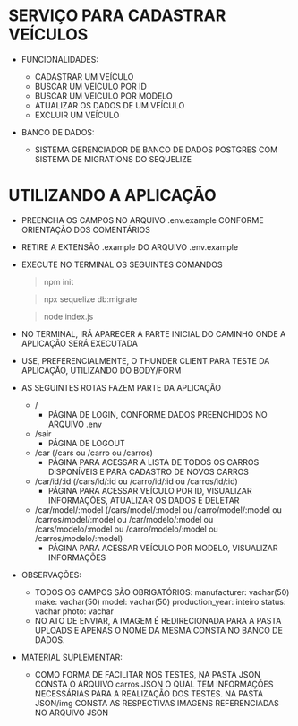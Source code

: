 # SERVIÇO PARA CADASTRAR VEÍCULOS

- FUNCIONALIDADES:
  - CADASTRAR UM VEÍCULO
  - BUSCAR UM VEÍCULO POR ID
  - BUSCAR UM VEICULO POR MODELO
  - ATUALIZAR OS DADOS DE UM VEÍCULO
  - EXCLUIR UM VEÍCULO

- BANCO DE DADOS:
  - SISTEMA GERENCIADOR DE BANCO DE DADOS POSTGRES COM SISTEMA DE MIGRATIONS DO SEQUELIZE

# UTILIZANDO A APLICAÇÃO

- PREENCHA OS CAMPOS NO ARQUIVO .env.example CONFORME ORIENTAÇÃO DOS COMENTÁRIOS
- RETIRE A EXTENSÃO .example DO ARQUIVO .env.example
- EXECUTE NO TERMINAL OS SEGUINTES COMANDOS

  > npm init

  > npx sequelize db:migrate

  > node index.js

- NO TERMINAL, IRÁ APARECER A PARTE INICIAL DO CAMINHO ONDE A APLICAÇÃO SERÁ EXECUTADA
- USE, PREFERENCIALMENTE, O THUNDER CLIENT PARA TESTE DA APLICAÇÃO, UTILIZANDO DO BODY/FORM

- AS SEGUINTES ROTAS FAZEM PARTE DA APLICAÇÃO
  - /
    - PÁGINA DE LOGIN, CONFORME DADOS PREENCHIDOS NO ARQUIVO .env
  - /sair
    - PÁGINA DE LOGOUT
  - /car (/cars ou /carro ou /carros)
    - PÁGINA PARA ACESSAR A LISTA DE TODOS OS CARROS DISPONÍVEIS E PARA CADASTRO DE NOVOS CARROS
  - /car/id/:id (/cars/id/:id ou /carro/id/:id ou /carros/id/:id)
    - PÁGINA PARA ACESSAR VEÍCULO POR ID, VISUALIZAR INFORMAÇÕES, ATUALIZAR OS DADOS E DELETAR
  - /car/model/:model (/cars/model/:model ou /carro/model/:model ou /carros/model/:model ou /car/modelo/:model ou /cars/modelo/:model ou /carro/modelo/:model ou /carros/modelo/:model)
    - PÁGINA PARA ACESSAR VEÍCULO POR MODELO, VISUALIZAR INFORMAÇÕES

- OBSERVAÇÕES:
  - TODOS OS CAMPOS SÃO OBRIGATÓRIOS:
      manufacturer: vachar(50)
      make: vachar(50)
      model: vachar(50)
      production_year: inteiro
      status: vachar
      photo: vachar
  - NO ATO DE ENVIAR, A IMAGEM É REDIRECIONADA PARA A PASTA UPLOADS E APENAS O NOME DA MESMA CONSTA NO BANCO DE DADOS.

- MATERIAL SUPLEMENTAR:
  - COMO FORMA DE FACILITAR NOS TESTES, NA PASTA JSON CONSTA O ARQUIVO carros.JSON O QUAL TEM INFORMAÇÕES NECESSÁRIAS PARA A REALIZAÇÃO DOS TESTES. NA PASTA JSON/img CONSTA AS RESPECTIVAS IMAGENS REFERENCIADAS NO ARQUIVO JSON
